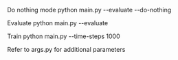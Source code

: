 Do nothing mode
python main.py --evaluate --do-nothing

Evaluate
python main.py --evaluate

Train
python main.py --time-steps 1000

Refer to args.py for additional parameters
